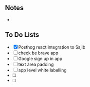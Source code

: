 ## Notes

- 
## To Do Lists

- [x] Posthog react integration to Sajib
- [ ] check be brave app
- [ ] Google sign up in app
- [ ] text area padding
- [ ] app level white labelling
- [ ] 
- [ ] 




